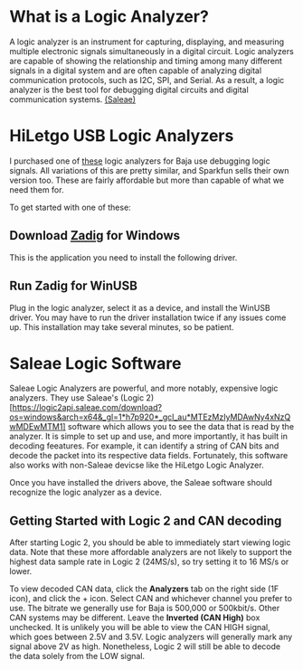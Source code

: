 # What is a Logic Analyzer?

A logic analyzer is an instrument for capturing, displaying, and measuring multiple electronic signals simultaneously in a digital circuit. Logic analyzers are capable of showing the relationship and timing among many different signals in a digital system and are often capable of analyzing digital communication protocols, such as I2C, SPI, and Serial. As a result, a logic analyzer is the best tool for debugging digital circuits and digital communication systems. [(Saleae)](https://articles.saleae.com/logic-analyzers/what-is-a-logic-analyzer)

# HiLetgo USB Logic Analyzers

I purchased one of [these](https://www.amazon.com/HiLetgo-Analyzer-Ferrite-Channel-Arduino/dp/B077LSG5P2) logic analyzers for Baja use debugging logic signals. All variations of this are pretty similar, and Sparkfun sells their own version too. These are fairly affordable but more than capable of what we need them for.

To get started with one of these:

## Download [Zadig](https://zadig.akeo.ie/) for Windows

This is the application you need to install the following driver.

## Run Zadig for WinUSB

Plug in the logic analyzer, select it as a device, and install the WinUSB driver. You may have to run the driver installation twice if any issues come up. This installation may take several minutes, so be patient.

# Saleae Logic Software

Saleae Logic Analyzers are powerful, and more notably, expensive logic analyzers. They use Saleae's (Logic 2)[https://logic2api.saleae.com/download?os=windows&arch=x64&_gl=1*h7p920*_gcl_au*MTEzMzIyMDAwNy4xNzQwMDEwMTM1] software which allows you to see the data that is read by the analyzer. It is simple to set up and use, and more importantly, it has built in decoding feeatures. For example, it can identify a string of CAN bits and decode the packet into its respective data fields. Fortunately, this software also works with non-Saleae devicse like the HiLetgo Logic Analyzer. 

Once you have installed the drivers above, the Saleae software should recognize the logic analyzer as a device.

## Getting Started with Logic 2 and CAN decoding

After starting Logic 2, you should be able to immediately start viewing logic data. Note that these more affordable analyzers are not likely to support the highest data sample rate in Logic 2 (24MS/s), so try setting it to 16 MS/s or lower.

To view decoded CAN data, click the **Analyzers** tab on the right side (1F icon), and click the + icon. Select CAN and whichever channel you prefer to use. The bitrate we generally use for Baja is 500,000 or 500kbit/s. Other CAN systems may be different. Leave the **Inverted (CAN High)** box unchecked. It is unlikely you will be able to view the CAN HIGH signal, which goes between 2.5V and 3.5V. Logic analyzers will generally mark any signal above 2V as high. Nonetheless, Logic 2 will still be able to decode the data solely from the LOW signal.
